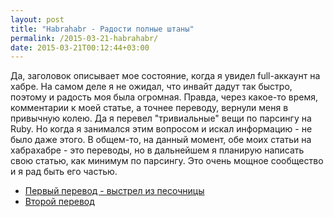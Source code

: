 ```yaml
---
layout: post
title: "Habrahabr - Радости полные штаны"
permalink: /2015-03-21-habrahabr/
date: 2015-03-21T00:12:44+03:00
---
```


Да, заголовок описывает мое состояние, когда я увидел full-аккаунт на хабре. На самом деле я не ожидал, что инвайт дадут так быстро, поэтому и радость моя была огромная. Правда, через какое-то время, комментарии к моей статье, а точнее переводу, вернули меня в привычную колею. Да я перевел "тривиальные" вещи по парсингу на Ruby. Но когда я занимался этим вопросом и искал информацию - не было даже этого. В общем-то, на данный момент, обе моих статьи на хабрахабре - это переводы, но в дальнейшем я планирую написать свою статью, как минимум по парсингу. Это очень мощное сообщество и я рад быть его частью. 

* <a href="http://habrahabr.ru/post/252379/" target="_blank">Первый перевод - выстрел из песочницы</a>
* <a href="http://habrahabr.ru/post/253439/" target="_blank">Второй перевод</a>